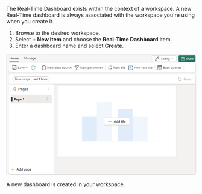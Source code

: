 The Real-Time Dashboard exists within the context of a workspace. A new Real-Time dashboard is always associated with the workspace you're using when you create it.

1. Browse to the desired workspace.
1. Select **+ New item** and choose the **Real-Time Dashboard** item.
1. Enter a dashboard name and select **Create**.

![Screnshot of newly created Real-Time Dashboard in Real-Time Intelligence in Microsoft Fabric.](../media/dashboard-new.png)

A new dashboard is created in your workspace.